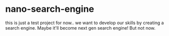 nano-search-engine
==================

this is just a test project for now.. we want to develop our skills by creating a search engine. Maybe it'll become next gen search engine! But not now.
